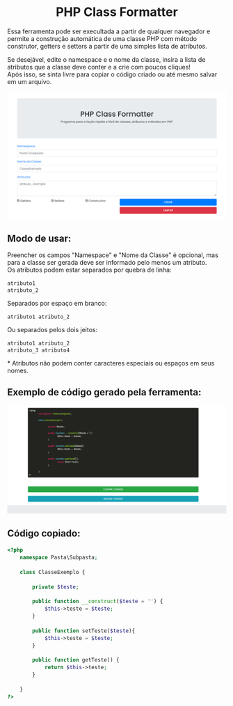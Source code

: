 <div align="center">
        <h1>PHP Class Formatter</h1>
</div>

<div>
    <p>Essa ferramenta pode ser execultada a partir de qualquer navegador e permite a construção automática de uma classe PHP com método construtor, getters e setters a partir de uma simples lista de atributos.</p>
</div>

<div>
    <p>Se desejável, edite o namespace e o nome da classe, insira a lista de atributos que a classe deve conter e a crie com poucos cliques! 
    <br>Após isso, se sinta livre para copiar o código criado ou até mesmo salvar em um arquivo.</p>
</div>

<div align="center">
    <img src="public/img/demo/php-class-formatter.png">
</div>

## Modo de usar:
<div>
    <p>Preencher os campos "Namespace" e "Nome da Classe" é opcional, mas para a classe ser gerada deve ser informado pelo menos um atributo.
    <br>Os atributos podem estar separados por quebra de linha:</p>
        
```
atributo1
atributo_2
```
</div>

<div>
    <p>Separados por espaço em branco:</p>
        
```
atributo1 atributo_2
```
</div>

<div>
    <p>Ou separados pelos dois jeitos:</p>
        
```
atributo1 atributo_2
atributo_3 atributo4
```
</div>

<p>* Atributos não podem conter caracteres especiais ou espaços em seus nomes.</p>

## Exemplo de código gerado pela ferramenta:
<div align="center">
    <img src="public/img/demo/body-code.png">
</div>

## Código copiado:
```php
<?php
	namespace Pasta\Subpasta;

	class ClasseExemplo {

		private $teste;

		public function __construct($teste = '') {
			$this->teste = $teste;
		}

		public function setTeste($teste){
			$this->teste = $teste;
		}

		public function getTeste() {
			return $this->teste;
		}

	}
?>
```
